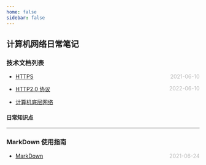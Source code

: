 ```yaml
---
home: false
sidebar: false
---
```


## 计算机网络日常笔记

### 技术文档列表

- [HTTPS](https://blog.poetries.top/browser-working-principle/guide/part6/lesson36.html#%E5%9C%A8-http-%E5%8D%8F%E8%AE%AE%E6%A0%88%E4%B8%AD%E5%BC%95%E5%85%A5%E5%AE%89%E5%85%A8%E5%B1%82) <span style="color:#bbb; float:right">2021-06-10</span>
- [HTTP2.0 协议](https://blog.poetries.top/browser-working-principle/guide/part6/lesson30.html) <span style="color:#bbb; float:right">2022-06-10</span>

- [计算机底层网络](https://www.cnblogs.com/slowlydance2me/p/16928574.html)

#### 日常知识点

---

### MarkDown 使用指南

- [MarkDown](../blog-daily/use-markdown) <span style="color:#bbb; float:right">2021-06-24</span>
